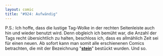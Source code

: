 ```yaml
---
layout: comic
title: "#924: Aufwändig"
---
```


P.S.:
Ich hoffe, dass die lustige Tag-Wolke in der rechten Seitenleiste auch hin und wieder benutzt wird. Denn obgleich ich bemüht war, die Anzahl der Tags recht übersichtlich zu halten, beschloss ich, dass es allmählich Zeit sei für einen neuen. Ab sofort kann man somit alle erschienenen Comics betrachten, die mit der Bezeichnung "<a href="http://www.fonflatter.de/tag/stein" tagret="_blank"><strong>stein</strong></a>" bestückt wurden.
Und so.
